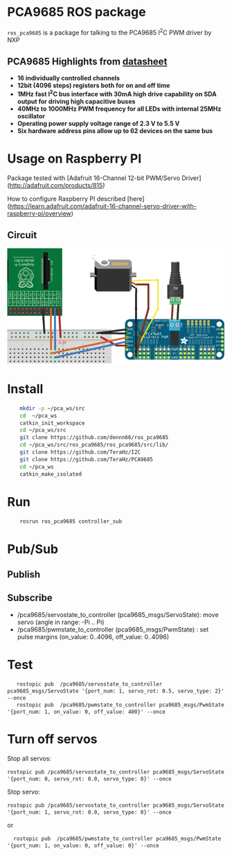 PCA9685 ROS package
=======

`ros_pca9685` is a package  for talking to the PCA9685 I<sup>2</sup>C PWM driver by NXP

PCA9685 Highlights from [datasheet](http://www.nxp.com/documents/data_sheet/PCA9685.pdf)
--------

*	**16 individually controlled channels**
*	**12bit (4096 steps) registers both for on and off time**
*	**1MHz fast I<sup>2</sup>C bus interface with 30mA high drive capability on SDA output for driving high capacitive buses**
*	**40MHz to 1000MHz PWM frequency for all LEDs with internal 25MHz oscillator**
*	**Operating power supply voltage range of 2.3 V to 5.5 V**
*	**Six hardware address pins allow up to 62 devices on the same bus**

Usage on Raspberry PI
=====================
Package tested with [Adafruit 16-Channel 12-bit PWM/Servo Driver] (http://adafruit.com/products/815)

How to configure Raspberry PI described [here] (https://learn.adafruit.com/adafruit-16-channel-servo-driver-with-raspberry-pi/overview)

Circuit
-------
![](circuit_cropped.png)


Install
===============

```bash
    mkdir -p ~/pca_ws/src
    cd  ~/pca_ws
    catkin_init_workspace
    cd ~/pca_ws/src
    git clone https://github.com/dennn66/ros_pca9685
    cd ~/pca_ws/src/ros_pca9685/ros_pca9685/src/lib/
    git clone https://github.com/TeraHz/I2C
    git clone https://github.com/TeraHz/PCA9685
    cd ~/pca_ws
    catkin_make_isolated
```
Run
================

```bash
    rosrun ros_pca9685 controller_sub
```

Pub/Sub
=================

Publish
-----------

Subscribe
-----------
* /pca9685/servostate_to_controller (pca9685_msgs/ServoState): move servo (angle in range: -Pi .. Pi)
* /pca9685/pwmstate_to_controller   (pca9685_msgs/PwmState)  : set pulse margins (on_value: 0..4096, off_value: 0..4096)

Test
=================

```
   rostopic pub  /pca9685/servostate_to_controller pca9685_msgs/ServoState '{port_num: 1, servo_rot: 0.5, servo_type: 2}' --once
   rostopic pub  /pca9685/pwmstate_to_controller pca9685_msgs/PwmState '{port_num: 1, on_value: 0, off_value: 400}' --once

```
Turn off servos
=================

Stop all servos:
```
rostopic pub /pca9685/servostate_to_controller pca9685_msgs/ServoState '{port_num: 0, servo_rot: 0.0, servo_type: 0}' --once

```

Stop servo:

```
rostopic pub /pca9685/servostate_to_controller pca9685_msgs/ServoState '{port_num: 1, servo_rot: 0.0, servo_type: 0}' --once

```

or

```
  rostopic pub  /pca9685/pwmstate_to_controller pca9685_msgs/PwmState '{port_num: 1, on_value: 0, off_value: 0}' --once

```


